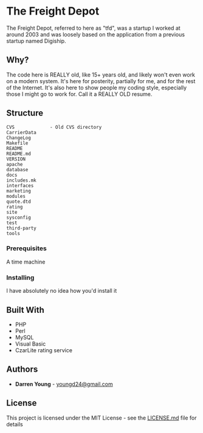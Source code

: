 # The Freight Depot

The Freight Depot, referred to here as "tfd", was a startup I worked at around 2003 and was loosely based on the application from a previous startup named Digiship.

## Why?

The code here is REALLY old, like 15+ years old, and likely won't even work on a modern system. It's here for posterity, partially for me, and for the rest of the Internet. It's also here to show people my coding style, especially those I might go to work for. Call it a REALLY OLD resume.

## Structure

```
CVS             - Old CVS directory
CarrierData
ChangeLog
Makefile
README
README.md
VERSION
apache
database
docs
includes.mk
interfaces
marketing
modules
quote.dtd
rating
site
sysconfig
test
third-party
tools
```

### Prerequisites

A time machine

### Installing

I have absolutely no idea how you'd install it

## Built With

* PHP
* Perl
* MySQL
* Visual Basic
* CzarLite rating service

## Authors

* **Darren Young** - youngd24@gmail.com

## License

This project is licensed under the MIT License - see the [LICENSE.md](LICENSE.md) file for details
